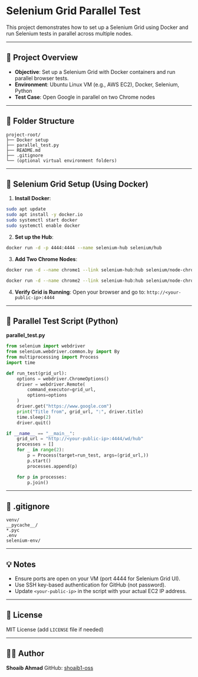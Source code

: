 # Selenium Grid Parallel Test

This project demonstrates how to set up a Selenium Grid using Docker and run Selenium tests in parallel across multiple nodes.

---

## 🔧 Project Overview

* **Objective**: Set up a Selenium Grid with Docker containers and run parallel browser tests.
* **Environment**: Ubuntu Linux VM (e.g., AWS EC2), Docker, Selenium, Python
* **Test Case**: Open Google in parallel on two Chrome nodes

---

## 📁 Folder Structure

```
project-root/
├── Docker setup
├── parallel_test.py
├── README.md
├── .gitignore
└── (optional virtual environment folders)
```

---

## 🐳 Selenium Grid Setup (Using Docker)

1. **Install Docker**:

```bash
sudo apt update
sudo apt install -y docker.io
sudo systemctl start docker
sudo systemctl enable docker
```

2. **Set up the Hub**:

```bash
docker run -d -p 4444:4444 --name selenium-hub selenium/hub
```

3. **Add Two Chrome Nodes**:

```bash
docker run -d --name chrome1 --link selenium-hub:hub selenium/node-chrome

docker run -d --name chrome2 --link selenium-hub:hub selenium/node-chrome
```

4. **Verify Grid is Running**:
   Open your browser and go to: `http://<your-public-ip>:4444`

---

## 🧪 Parallel Test Script (Python)

**parallel\_test.py**

```python
from selenium import webdriver
from selenium.webdriver.common.by import By
from multiprocessing import Process
import time

def run_test(grid_url):
    options = webdriver.ChromeOptions()
    driver = webdriver.Remote(
        command_executor=grid_url,
        options=options
    )
    driver.get("https://www.google.com")
    print("Title from", grid_url, ":", driver.title)
    time.sleep(2)
    driver.quit()

if __name__ == "__main__":
    grid_url = "http://<your-public-ip>:4444/wd/hub"
    processes = []
    for _ in range(2):
        p = Process(target=run_test, args=(grid_url,))
        p.start()
        processes.append(p)

    for p in processes:
        p.join()
```

---

## 📄 .gitignore

```
venv/
__pycache__/
*.pyc
.env
selenium-env/
```

---

## 💡 Notes

* Ensure ports are open on your VM (port 4444 for Selenium Grid UI).
* Use SSH key-based authentication for GitHub (not password).
* Update `<your-public-ip>` in the script with your actual EC2 IP address.

---

## 📘 License

MIT License (add `LICENSE` file if needed)

---

## 👨‍💻 Author

**Shoaib Ahmad**
GitHub: [shoaib1-oss](https://github.com/shoaib1-oss)
